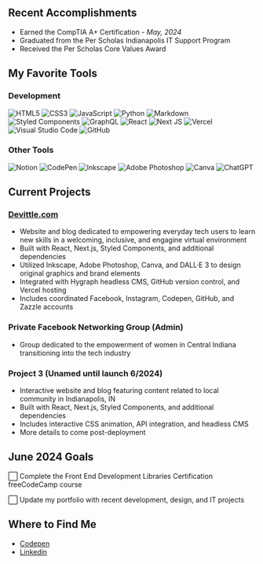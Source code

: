 ## Recent Accomplishments
- Earned the CompTIA A+ Certification - <em>May, 2024</em>
- Graduated from the Per Scholas Indianapolis IT Support Program
- Received the Per Scholas Core Values Award

  
## My Favorite Tools
### Development
![HTML5](https://img.shields.io/badge/html5-333?style=for-the-badge&logo=html5&logoColor=f06c3b)
![CSS3](https://img.shields.io/badge/css3-333?style=for-the-badge&logo=css3&logoColor=3c98d7)
![JavaScript](https://img.shields.io/badge/javascript-333?style=for-the-badge&logo=javascript&logoColor=fbc857)
![Python](https://img.shields.io/badge/python-333?style=for-the-badge&logo=python&logoColor=3c98d7)
![Markdown](https://img.shields.io/badge/markdown-333?style=for-the-badge&logo=markdown&logoColor=skyblue)
![Styled Components](https://img.shields.io/badge/styled--components-333?style=for-the-badge&logo=styled-components&logoColor=pink)
![GraphQL](https://img.shields.io/badge/-GraphQL-333?style=for-the-badge&logo=graphql&logoColor=E10098)
![React](https://img.shields.io/badge/react-333?style=for-the-badge&logo=react&logoColor=00cccc)
![Next JS](https://img.shields.io/badge/Next-333?style=for-the-badge&logo=next.js&logoColor=white)
![Vercel](https://img.shields.io/badge/vercel-333?style=for-the-badge&logo=vercel&logoColor=white)
![Visual Studio Code](https://img.shields.io/badge/Visual%20Studio%20Code-333?style=for-the-badge&logo=visual-studio-code&logoColor=9c70b0)
![GitHub](https://img.shields.io/badge/github-333?style=for-the-badge&logo=github&logoColor=white)


### Other Tools
![Notion](https://img.shields.io/badge/Notion-333?style=for-the-badge&logo=notion&logoColor=white)
![CodePen](https://img.shields.io/badge/Codepen-333?style=for-the-badge&logo=codepen&logoColor=white)
![Inkscape](https://img.shields.io/badge/Inkscape-333?style=for-the-badge&logo=inkscape&logoColor=white)
![Adobe Photoshop](https://img.shields.io/badge/adobe%20photoshop-333?style=for-the-badge&logo=adobe%20photoshop&logoColor=skyblue)
![Canva](https://img.shields.io/badge/Canva-333?style=for-the-badge&logo=Canva&logoColor=00cccc)
![ChatGPT](https://img.shields.io/badge/chatGPT-333?style=for-the-badge&logo=openai&logoColor=a4f2c2)


## Current Projects
### [Devittle.com](https://devittle.com)
- Website and blog dedicated to empowering everyday tech users to learn new skills in a welcoming, inclusive, and engagine virtual environment
- Built with React, Next.js, Styled Components, and additional dependencies
- Utilized Inkscape, Adobe Photoshop, Canva, and DALL·E 3 to design original graphics and brand elements
- Integrated with Hygraph headless CMS, GitHub version control, and Vercel hosting
- Includes coordinated Facebook, Instagram, Codepen, GitHub, and Zazzle accounts

### Private Facebook Networking Group (Admin)
- Group dedicated to the empowerment of women in Central Indiana transitioning into the tech industry

### Project 3 (Unamed until launch 6/2024)
- Interactive website and blog featuring content related to local community in Indianapolis, IN
- Built with React, Next.js, Styled Components, and additional dependencies
- Includes interactive CSS animation, API integration, and headless CMS
- More details to come post-deployment
  
## June 2024 Goals  

⬜ Complete the Front End Development Libraries Certification freeCodeCamp course 

⬜ Update my portfolio with recent development, design, and IT projects


## Where to Find Me
- [Codepen](https://codepen.io/christadejesus)
- [Linkedin](www.linkedin.com/in/christatech)
